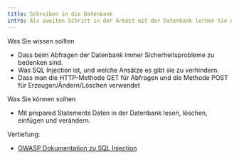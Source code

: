 ```yaml
---
title: Schreiben in die Datenbank
intro: Als zweiten Schritt in der Arbeit mit der Datenbank lernen Sie nun Datein zu schreiben, zu ändern und zu löschen.
---
```

Was Sie wissen sollten

* Dass beim Abfragen der Datenbank immer Sicherheitsprobleme zu bedenken sind.
* Was SQL Injection ist, und welche Ansätze es gibt sie zu verhindern.
* Dass man die HTTP-Methode GET für Abfragen und die Methode POST für Erzeugen/Ändern/Löschen verwendet

Was Sie können sollten

* Mit prepared Statements Daten in der Datenbank lesen, löschen, einfügen und verändern.

Vertiefung:

* [OWASP Dokumentation zu SQL Injection](https://www.owasp.org/index.php/SQL_Injection)
